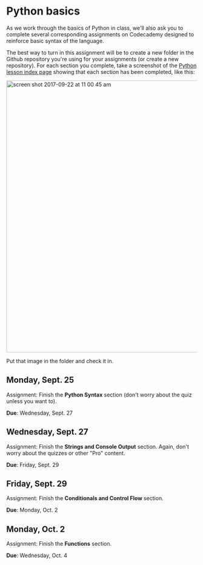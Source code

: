 Python basics
==============

As we work through the basics of Python in class, we'll also ask you to complete several corresponding assignments on Codecademy designed to reinforce basic syntax of the language.

The best way to turn in this assignment will be to create a new folder in the Github repository you're using for your assignments (or create a new repository). For each section you complete, take a screenshot of the [Python lesson index page](https://www.codecademy.com/learn/learn-python) showing that each section has been completed, like this:

<img width="718" alt="screen shot 2017-09-22 at 11 00 45 am" src="https://user-images.githubusercontent.com/947791/30750766-57248d34-9f85-11e7-95d2-d5f232f367e5.png">

Put that image in the folder and check it in.

Monday, Sept. 25
---------------

Assignment: Finish the **Python Syntax** section (don't worry about the quiz unless you want to).

**Due**: Wednesday, Sept. 27

Wednesday, Sept. 27
---------------

Assignment: Finish the **Strings and Console Output** section. Again, don't worry about the quizzes or other "Pro" content.

**Due**: Friday, Sept. 29

Friday, Sept. 29
---------------

Assignment: Finish the **Conditionals and Control Flow** section.

**Due**: Monday, Oct. 2

Monday, Oct. 2
---------------

Assignment: Finish the **Functions** section.

**Due**: Wednesday, Oct. 4